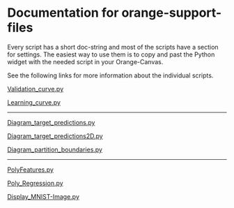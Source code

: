 # Documentation for orange-support-files

Every script has a short  doc-string and most of the scripts have a section for settings. The easiest way to use them is to copy and past the Python widget with the needed script in your Orange-Canvas.

See the following links for more information about the individual scripts.

[Validation_curve.py](https://github.com/EKal-aa/orange-support-files/blob/main/doc/validation_curve.md)

[Learning_curve.py](https://github.com/EKal-aa/orange-support-files/blob/main/doc/learning_curve.md)

---

[Diagram_target_predictions.py](https://github.com/EKal-aa/orange-support-files/blob/main/doc/diagram_target_predictions.md)

[Diagram_target_predictions2D.py](https://github.com/EKal-aa/orange-support-files/blob/main/doc/diagram_target_predictions2D.md)

[Diagram_partition_boundaries.py](https://github.com/EKal-aa/orange-support-files/blob/main/doc/diagram_partition_boundaries.md)

---

[PolyFeatures.py](https://github.com/EKal-aa/orange-support-files/blob/main/doc/polyfeatures.md)

[Poly_Regression.py](https://github.com/EKal-aa/orange-support-files/blob/main/doc/poly_regression.md)

[Display_MNIST-Image.py](https://github.com/EKal-aa/orange-support-files/blob/main/doc/display_MNIST-Image.md)


